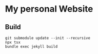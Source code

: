 # My personal Website

## Build

```
git submodule update --init --recursive
npx tsx
bundle exec jekyll build
```
